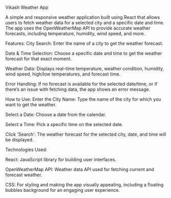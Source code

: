 Vikash Weather App

A simple and responsive weather application built using React that allows users to fetch weather data for a selected city and a specific date and time. The app uses the OpenWeatherMap API to provide accurate weather forecasts, including temperature, humidity, wind speed, and more.

Features:
City Search: Enter the name of a city to get the weather forecast.

Date & Time Selection: Choose a specific date and time to get the weather forecast for that exact moment.

Weather Data: Displays real-time temperature, weather condition, humidity, wind speed, high/low temperatures, and forecast time.

Error Handling: If no forecast is available for the selected date/time, or if there’s an issue with fetching data, the app shows an error message.

How to Use:
Enter the City Name: Type the name of the city for which you want to get the weather.

Select a Date: Choose a date from the calendar.

Select a Time: Pick a specific time on the selected date.

Click 'Search': The weather forecast for the selected city, date, and time will be displayed.

Technologies Used:

React: JavaScript library for building user interfaces.

OpenWeatherMap API: Weather data API used for fetching current and forecast weather.

CSS: For styling and making the app visually appealing, including a floating bubbles background for an engaging user experience.
